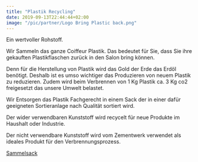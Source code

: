 ```yaml
---
title: "Plastik Recycling"
date: 2019-09-13T22:44:44+02:00
image: "/pic/partner/Logo Bring Plastic back.png"
---
```


Ein wertvoller Rohstoff.
 
Wir Sammeln das ganze Coiffeur Plastik. 
Das bedeutet für Sie, dass Sie ihre gekauften Plastikflaschen zurück in den Salon bring können. 
 
Denn für die Herstellung von Plastik wird das Gold der Erde das Erdöl benötigt. 
Deshalb ist es umso wichtiger das Produzieren von neuem Plastik zu reduzieren. Zudem wird beim Verbrennen von 1 Kg Plastik ca. 3 Kg co2 freigesetzt das unsere Umwelt belastet.
 
Wir Entsorgen das Plastik Fachgerecht in einem Sack der in einer dafür geeigneten Sortieranlage nach Qualität sortiert wird. 
 
Der wider verwendbaren Kunststoff wird recycelt für neue Produkte im Haushalt oder Industrie.
 
Der nicht verwendbare Kunststoff wird vom Zementwerk verwendet als ideales Produkt für den Verbrennungsprozess.

[Sammelsack](https://sammelsack.ch/)

